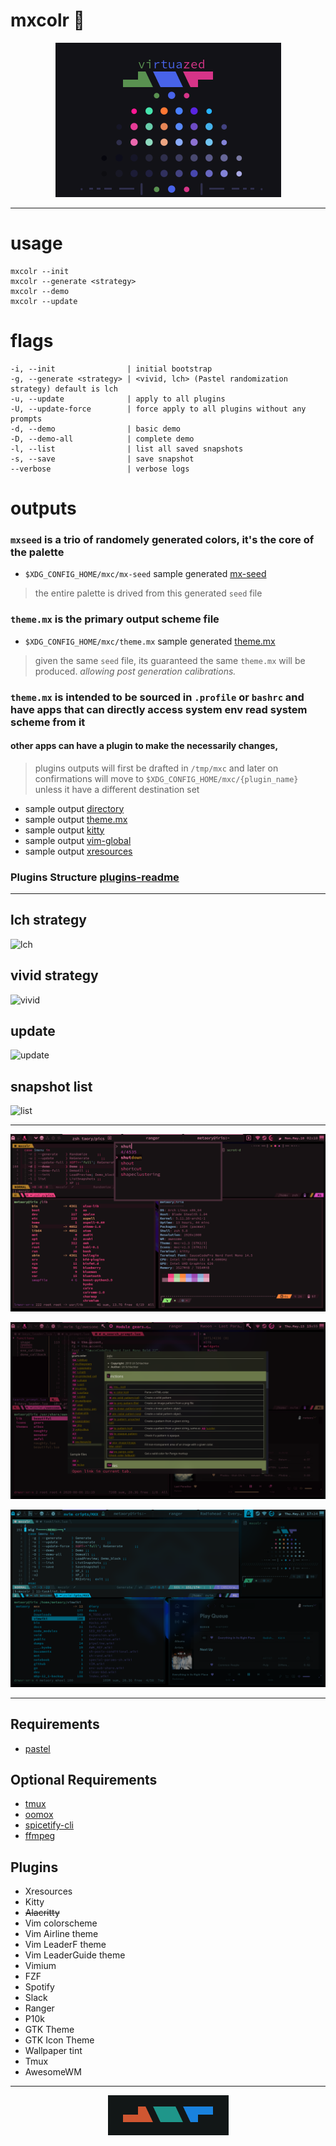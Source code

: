 # mxcolr :construction:

<p align="center">
  <img width="361" height="247" src="./assets/screenshots/samples_2021-05-16-145353_361x247_scrot.png">
</p>

***

usage
=====
    mxcolr --init
    mxcolr --generate <strategy>
    mxcolr --demo
    mxcolr --update

flags
=====
    -i, --init                | initial bootstrap
    -g, --generate <strategy> | <vivid, lch> (Pastel randomization strategy) default is lch
    -u, --update              | apply to all plugins
    -U, --update-force        | force apply to all plugins without any prompts
    -d, --demo                | basic demo
    -D, --demo-all            | complete demo
    -l, --list                | list all saved snapshots
    -s, --save                | save snapshot
    --verbose                 | verbose logs

outputs
=======
### `mxseed` is a trio of randomely generated colors, it's the core of the palette
- `$XDG_CONFIG_HOME/mxc/mx-seed` sample generated [mx-seed](./assets/samples/mx-seed)
> the entire palette is drived from this generated `seed` file 

### `theme.mx` is the primary output scheme file
- `$XDG_CONFIG_HOME/mxc/theme.mx` sample generated [theme.mx](./assets/samples/theme.mx)
> given the same `seed` file, its guaranteed the same `theme.mx` will be produced.
> _allowing post generation calibrations._


### `theme.mx` is intended to be sourced in `.profile` or `bashrc` and have apps that can directly access system env read system scheme from it

#### other apps can have a plugin to make the necessarily changes,
> plugins outputs will first be drafted in `/tmp/mxc` and later on confirmations will move to `$XDG_CONFIG_HOME/mxc/{plugin_name}`
> unless it have a different destination set
- sample output [directory](./assets/samples)
- sample output [theme.mx](./assets/samples/theme.mx)
- sample output [kitty](./assets/samples/kitty-theme.conf)
- sample output [vim-global](./assets/samples/vim-mx.vim)
- sample output [xresources](./assets/samples/xresources-theme.xdefaults)

### **Plugins Structure** [plugins-readme](./plugins)

***

lch strategy
------------
![lch](./assets/screenshots/lch_210511171753.gif)

vivid strategy
--------------
![vivid](./assets/screenshots/vivid_210511172635.gif)

update
------
![update](./assets/screenshots/update_210511172824.gif)

snapshot list
-------------
![list](./assets/screenshots/list_210511173612.gif)
  
***
  
![screenshot](./assets/screenshots/2021-05-10-021854_1920x1080_scrot.png)

![screenshot](./assets/screenshots/2021-05-13-155549_1920x1080_scrot.png)

![screenshot](./assets/screenshots/2021-05-13-172453_1920x1080_scrot.png)

***

Requirements
------------
- [pastel](https://github.com/sharkdp/pastel)

Optional Requirements
---------------------
- [tmux](https://github.com/tmux/tmux)
- [oomox](https://github.com/themix-project/oomox)
- [spicetify-cli](https://github.com/khanhas/spicetify-cli)
- [ffmpeg](https://github.com/FFmpeg/FFmpeg)

Plugins
-------
- Xresources
- Kitty
- ~~Alacritty~~
- Vim colorscheme
- Vim Airline theme
- Vim LeaderF theme
- Vim LeaderGuide theme
- Vimium
- FZF
- Spotify
- Slack
- Ranger
- P10k
- GTK Theme
- GTK Icon Theme
- Wallpaper tint
- Tmux
- AwesomeWM

***

<p align="center">
  <img width="193" height="64" src="./assets/screenshots/seed_2021-05-14-123246_193x64_scrot.png">
</p>
